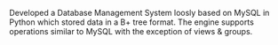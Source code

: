 Developed a Database Management System loosly based on MySQL in Python which stored data in a B+ tree format. The engine supports operations similar to MySQL with the exception of views & groups.
